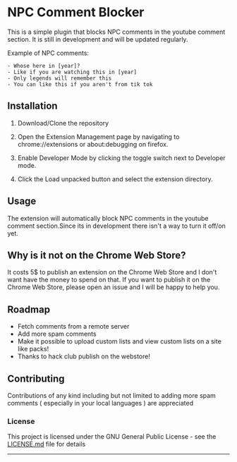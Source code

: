# NPC Comment Blocker

This is a simple plugin that blocks NPC comments in the youtube comment section. It is still in development and will be updated regularly.

Example of NPC comments:

```
- Whose here in [year]?
- Like if you are watching this in [year]
- Only legends will remember this
- You can like this if you aren't from tik tok
```

## Installation

1. Download/Clone the repository

2. Open the Extension Management page by navigating to chrome://extensions or about:debugging on firefox.

3. Enable Developer Mode by clicking the toggle switch next to Developer mode.

4. Click the Load unpacked button and select the extension directory.

## Usage

The extension will automatically block NPC comments in the youtube comment section.Since its in development there isn't a way to turn it off/on yet.

## Why is it not on the Chrome Web Store?

It costs 5$ to publish an extension on the Chrome Web Store and I don't want have the money to spend on that. If you want to publish it on the Chrome Web Store, please open an issue and I will be happy to help you.

## Roadmap

- Fetch comments from a remote server
- Add more spam comments
- Make it possible to upload custom lists and view custom lists on a site like packs!
- Thanks to hack club publish on the webstore!

## Contributing
Contributions of any kind including but not limited to adding more spam comments ( especially in your local languages ) are 
appreciated

### License

This project is licensed under the GNU General Public License - see the [LICENSE.md](LICENSE) file for details

---
